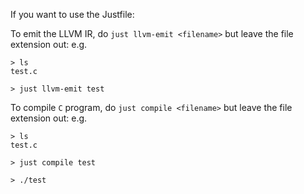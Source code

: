 If you want to use the Justfile:

To emit the LLVM IR, do `just llvm-emit <filename>` but leave the file extension out:
e.g.

```
> ls
test.c

> just llvm-emit test
```


To compile `C` program, do `just compile <filename>` but leave the file extension out:
e.g.

```
> ls
test.c

> just compile test

> ./test
```
